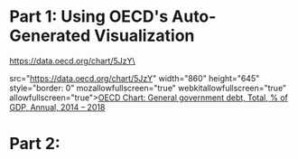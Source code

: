 # Part 1: Using OECD's Auto-Generated Visualization

https://data.oecd.org/chart/5JzY\

src="https://data.oecd.org/chart/5JzY" width="860" height="645" style="border: 0" mozallowfullscreen="true" webkitallowfullscreen="true" allowfullscreen="true"><a href="https://data.oecd.org/chart/5JzY" target="_blank">OECD Chart: General government debt, Total, % of GDP, Annual, 2014 – 2018</a>

# Part 2: 

